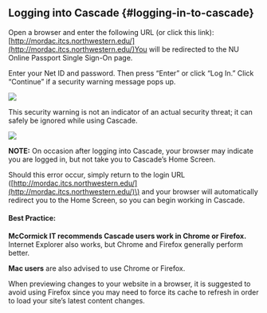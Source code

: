 ## Logging into Cascade {#logging-in-to-cascade}

Open a browser and enter the following URL \(or click this link\): [http://mordac.itcs.northwestern.edu/](http://mordac.itcs.northwestern.edu/)You will be redirected to the NU Online Passport Single Sign-On page.

Enter your Net ID and password. Then press “Enter” or click “Log In.” Click “Continue” if a security warning message pops up.

![](https://northwestern-engineering.gitbooks.io/main-mccormick-site/content/assets/5.png)

This security warning is not an indicator of an actual security threat; it can safely be ignored while using Cascade.

![](https://northwestern-engineering.gitbooks.io/main-mccormick-site/content/assets/6.jpeg)

**NOTE:** On occasion after logging into Cascade, your browser may indicate you are logged in, but not take you to Cascade’s Home Screen.

Should this error occur, simply return to the login URL \([http://mordac.itcs.northwestern.edu/](http://mordac.itcs.northwestern.edu/)\) and your browser will automatically redirect you to the Home Screen, so you can begin working in Cascade.

#### Best Practice:

**McCormick IT recommends Cascade users work in Chrome or Firefox.** Internet Explorer also works, but Chrome and Firefox generally perform better.

**Mac users** are also advised to use Chrome or Firefox.

When previewing changes to your website in a browser, it is suggested to avoid using Firefox since you may need to force its cache to refresh in order to load your site’s latest content changes.

